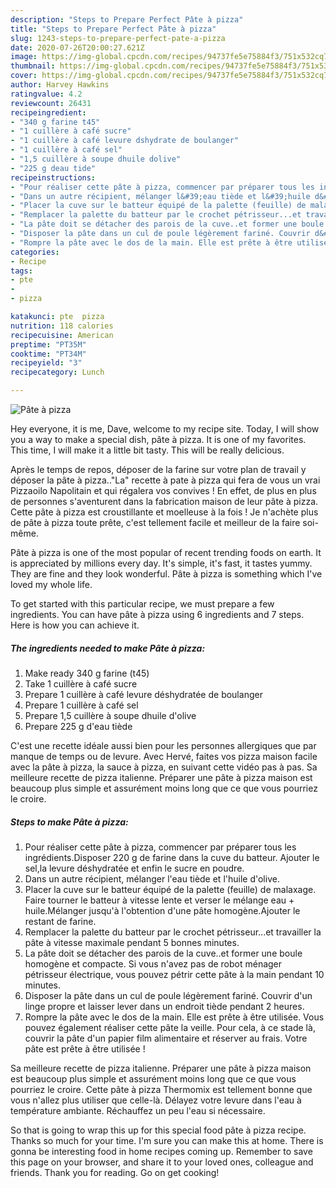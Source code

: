 ```yaml
---
description: "Steps to Prepare Perfect Pâte à pizza"
title: "Steps to Prepare Perfect Pâte à pizza"
slug: 1243-steps-to-prepare-perfect-pate-a-pizza
date: 2020-07-26T20:00:27.621Z
image: https://img-global.cpcdn.com/recipes/94737fe5e75884f3/751x532cq70/pate-a-pizza-photo-principale-de-la-recette.jpg
thumbnail: https://img-global.cpcdn.com/recipes/94737fe5e75884f3/751x532cq70/pate-a-pizza-photo-principale-de-la-recette.jpg
cover: https://img-global.cpcdn.com/recipes/94737fe5e75884f3/751x532cq70/pate-a-pizza-photo-principale-de-la-recette.jpg
author: Harvey Hawkins
ratingvalue: 4.2
reviewcount: 26431
recipeingredient:
- "340 g farine t45"
- "1 cuillère à café sucre"
- "1 cuillère à café levure dshydrate de boulanger"
- "1 cuillère à café sel"
- "1,5 cuillère à soupe dhuile dolive"
- "225 g deau tide"
recipeinstructions:
- "Pour réaliser cette pâte à pizza, commencer par préparer tous les ingrédients.Disposer 220 g de farine dans la cuve du batteur. Ajouter le sel,la levure déshydratée et enfin le sucre en poudre."
- "Dans un autre récipient, mélanger l&#39;eau tiède et l&#39;huile d&#39;olive."
- "Placer la cuve sur le batteur équipé de la palette (feuille) de malaxage. Faire tourner le batteur à vitesse lente et verser le mélange eau + huile.Mélanger jusqu&#39;à l&#39;obtention d&#39;une pâte homogène.Ajouter le restant de farine."
- "Remplacer la palette du batteur par le crochet pétrisseur...et travailler la pâte à vitesse maximale pendant 5 bonnes minutes."
- "La pâte doit se détacher des parois de la cuve..et former une boule homogène et compacte. Si vous n&#39;avez pas de robot ménager pétrisseur électrique, vous pouvez pétrir cette pâte à la main pendant 10 minutes."
- "Disposer la pâte dans un cul de poule légèrement fariné. Couvrir d&#39;un linge propre et laisser lever dans un endroit tiède pendant 2 heures."
- "Rompre la pâte avec le dos de la main. Elle est prête à être utilisée. Vous pouvez également réaliser cette pâte la veille. Pour cela, à ce stade là, couvrir la pâte d&#39;un papier film alimentaire et réserver au frais. Votre pâte est prête à être utilisée !"
categories:
- Recipe
tags:
- pte
- 
- pizza

katakunci: pte  pizza 
nutrition: 118 calories
recipecuisine: American
preptime: "PT35M"
cooktime: "PT34M"
recipeyield: "3"
recipecategory: Lunch

---
```



![Pâte à pizza](https://img-global.cpcdn.com/recipes/94737fe5e75884f3/751x532cq70/pate-a-pizza-photo-principale-de-la-recette.jpg)

Hey everyone, it is me, Dave, welcome to my recipe site. Today, I will show you a way to make a special dish, pâte à pizza. It is one of my favorites. This time, I will make it a little bit tasty. This will be really delicious.

Après le temps de repos, déposer de la farine sur votre plan de travail y déposer la pâte à pizza..&#34;La&#34; recette à pate à pizza qui fera de vous un vrai Pizzaoilo Napolitain et qui régalera vos convives ! En effet, de plus en plus de personnes s&#39;aventurent dans la fabrication maison de leur pâte à pizza. Cette pâte à pizza est croustillante et moelleuse à la fois ! Je n&#39;achète plus de pâte à pizza toute prête, c&#39;est tellement facile et meilleur de la faire soi-même.

Pâte à pizza is one of the most popular of recent trending foods on earth. It is appreciated by millions every day. It's simple, it's fast, it tastes yummy. They are fine and they look wonderful. Pâte à pizza is something which I've loved my whole life.


To get started with this particular recipe, we must prepare a few ingredients. You can have pâte à pizza using 6 ingredients and 7 steps. Here is how you can achieve it.

<!--inarticleads1-->

##### The ingredients needed to make Pâte à pizza:

1. Make ready 340 g farine (t45)
1. Take 1 cuillère à café sucre
1. Prepare 1 cuillère à café levure déshydratée de boulanger
1. Prepare 1 cuillère à café sel
1. Prepare 1,5 cuillère à soupe dhuile d&#39;olive
1. Prepare 225 g d&#39;eau tiède


C&#39;est une recette idéale aussi bien pour les personnes allergiques que par manque de temps ou de levure. Avec Hervé, faites vos pizza maison facile avec la pâte à pizza, la sauce à pizza, en suivant cette vidéo pas à pas. Sa meilleure recette de pizza italienne. Préparer une pâte à pizza maison est beaucoup plus simple et assurément moins long que ce que vous pourriez le croire. 

<!--inarticleads2-->

##### Steps to make Pâte à pizza:

1. Pour réaliser cette pâte à pizza, commencer par préparer tous les ingrédients.Disposer 220 g de farine dans la cuve du batteur. Ajouter le sel,la levure déshydratée et enfin le sucre en poudre.
1. Dans un autre récipient, mélanger l&#39;eau tiède et l&#39;huile d&#39;olive.
1. Placer la cuve sur le batteur équipé de la palette (feuille) de malaxage. Faire tourner le batteur à vitesse lente et verser le mélange eau + huile.Mélanger jusqu&#39;à l&#39;obtention d&#39;une pâte homogène.Ajouter le restant de farine.
1. Remplacer la palette du batteur par le crochet pétrisseur...et travailler la pâte à vitesse maximale pendant 5 bonnes minutes.
1. La pâte doit se détacher des parois de la cuve..et former une boule homogène et compacte. Si vous n&#39;avez pas de robot ménager pétrisseur électrique, vous pouvez pétrir cette pâte à la main pendant 10 minutes.
1. Disposer la pâte dans un cul de poule légèrement fariné. Couvrir d&#39;un linge propre et laisser lever dans un endroit tiède pendant 2 heures.
1. Rompre la pâte avec le dos de la main. Elle est prête à être utilisée. Vous pouvez également réaliser cette pâte la veille. Pour cela, à ce stade là, couvrir la pâte d&#39;un papier film alimentaire et réserver au frais. Votre pâte est prête à être utilisée !


Sa meilleure recette de pizza italienne. Préparer une pâte à pizza maison est beaucoup plus simple et assurément moins long que ce que vous pourriez le croire. Cette pâte à pizza Thermomix est tellement bonne que vous n&#39;allez plus utiliser que celle-là. Délayez votre levure dans l&#39;eau à température ambiante. Réchauffez un peu l&#39;eau si nécessaire. 

So that is going to wrap this up for this special food pâte à pizza recipe. Thanks so much for your time. I'm sure you can make this at home. There is gonna be interesting food in home recipes coming up. Remember to save this page on your browser, and share it to your loved ones, colleague and friends. Thank you for reading. Go on get cooking!
